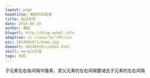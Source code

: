 ```yaml
---
layout: page
headtitle: 懒蛇的实验室
title: 贴边布局
date: 2014-09-19
author: 懒蛇
blogurl: http://blog.webql.info
adaptive: <i class="pc">Pc</i>
pic: 20140919/1/demo.jpg
demourl: 20140919/1/demo.html
skill: margin负值
tags: 布局
---
```



子元素左右各间隔10像素，其父元素的左右间隔要减去子元素的左右间隔
